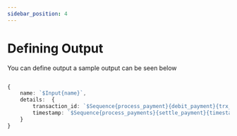 ```yaml
---
sidebar_position: 4
---
```


# Defining Output

You can define output a sample output can be seen below

``` typescript

{
    name: `$Input{name}`,
    details:  {
        transaction_id: `$Sequence{process_payment}{debit_payment}{trx_id}`,
        timestamp: `$Sequence{process_payments}{settle_payment}{timestamp}`,
    }
}

```